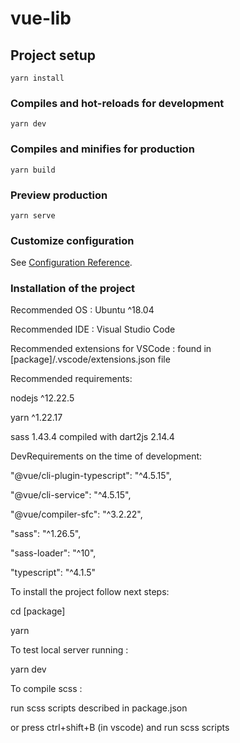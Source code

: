 # vue-lib

## Project setup

```
yarn install
```

### Compiles and hot-reloads for development

```
yarn dev
```

### Compiles and minifies for production

```
yarn build
```

### Preview production

```
yarn serve
```

### Customize configuration

See [Configuration Reference](https://cli.vuejs.org/config/).

### Installation of the project

Recommended OS : Ubuntu ^18.04

Recommended IDE : Visual Studio Code

Recommended extensions for VSCode : found in [package]/.vscode/extensions.json file

Recommended requirements:

nodejs ^12.22.5

yarn ^1.22.17

sass 1.43.4 compiled with dart2js 2.14.4

DevRequirements on the time of development:

"@vue/cli-plugin-typescript": "^4.5.15",

"@vue/cli-service": "^4.5.15",

"@vue/compiler-sfc": "^3.2.22",

"sass": "^1.26.5",

"sass-loader": "^10",

"typescript": "^4.1.5"

To install the project follow next steps:

cd [package]

yarn

To test local server running :

yarn dev

To compile scss :

run scss scripts described in package.json

or press ctrl+shift+B (in vscode) and run scss scripts
